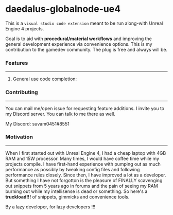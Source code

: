 # daedalus-globalnode-ue4

This is a `visual studio code extension` meant to be run along-with Unreal Engine 4 projects.

Goal is to aid with **procedural/material workflows** and improving the general development experience via convenience options. 
This is my contribution to the gamedev community. The plug is free and always will be.

### Features
---
1. General use code completion: 

### Contributing
---
You can mail me/open issue for requesting feature additions. I invite you to my Discord server. You can talk to me there as well.

My Discord: suvam0451#8551

### Motivation
---
When I first started out with Unreal Engine 4, I had a cheap laptop with 4GB RAM and 15W processor. Many times, I would have coffee time while my projects compile.
I have first-hand experience with pumping out as much performance as possibly by tweaking config files and following performance rules closely.
Since then, I have improved a lot as a developer. But something I have not forgotton is the pleasure of FINALLY scavenging out snippets from 5 years ago in forums and the pain of seeing my RAM burning out while my intellisense is dead or something.
So here's a **truckload!!!** of snippets, gimmicks and convenience tools.

By a lazy developer, for lazy developers !!!
